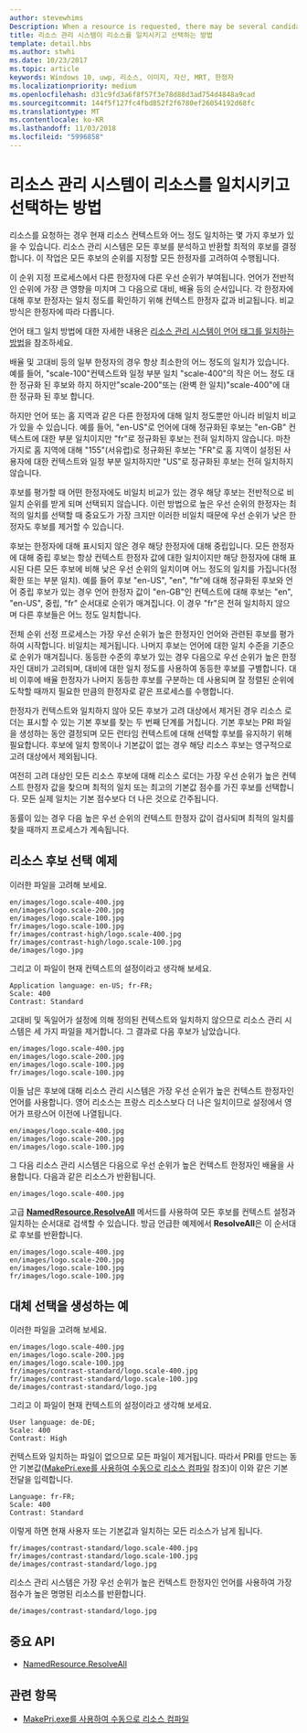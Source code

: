 ```yaml
---
author: stevewhims
Description: When a resource is requested, there may be several candidates that match the current resource context to some degree. The Resource Management System will analyze all of the candidates and determine the best candidate to return. This topic describes that process in detail and gives examples.
title: 리소스 관리 시스템이 리소스를 일치시키고 선택하는 방법
template: detail.hbs
ms.author: stwhi
ms.date: 10/23/2017
ms.topic: article
keywords: Windows 10, uwp, 리소스, 이미지, 자산, MRT, 한정자
ms.localizationpriority: medium
ms.openlocfilehash: d31c9fd3a6f8f57f3e78d88d3ad754d4848a9cad
ms.sourcegitcommit: 144f5f127fc4fbd852f2f6780ef26054192d68fc
ms.translationtype: MT
ms.contentlocale: ko-KR
ms.lasthandoff: 11/03/2018
ms.locfileid: "5996858"
---
```

# <a name="how-the-resource-management-system-matches-and-chooses-resources"></a>리소스 관리 시스템이 리소스를 일치시키고 선택하는 방법
리소스를 요청하는 경우 현재 리소스 컨텍스트와 어느 정도 일치하는 몇 가지 후보가 있을 수 있습니다. 리소스 관리 시스템은 모든 후보를 분석하고 반환할 최적의 후보를 결정합니다. 이 작업은 모든 후보의 순위를 지정할 모든 한정자를 고려하여 수행됩니다.

이 순위 지정 프로세스에서 다른 한정자에 다른 우선 순위가 부여됩니다. 언어가 전반적인 순위에 가장 큰 영향을 미치며 그 다음으로 대비, 배율 등의 순서입니다. 각 한정자에 대해 후보 한정자는 일치 정도를 확인하기 위해 컨텍스트 한정자 값과 비교됩니다. 비교 방식은 한정자에 따라 다릅니다.

언어 태그 일치 방법에 대한 자세한 내용은 [리소스 관리 시스템이 언어 태그를 일치하는 방법](how-rms-matches-lang-tags.md)을 참조하세요.

배율 및 고대비 등의 일부 한정자의 경우 항상 최소한의 어느 정도의 일치가 있습니다. 예를 들어, "scale-100"컨텍스트와 일정 부분 일치 "scale-400"의 작은 어느 정도 대 한 정규화 된 후보와 하지 하지만"scale-200"또는 (완벽 한 일치)"scale-400"에 대 한 정규화 된 후보 합니다.

하지만 언어 또는 홈 지역과 같은 다른 한정자에 대해 일치 정도뿐만 아니라 비일치 비교가 있을 수 있습니다. 예를 들어, "en-US"로 언어에 대해 정규화된 후보는 "en-GB" 컨텍스트에 대한 부분 일치이지만 "fr"로 정규화된 후보는 전혀 일치하지 않습니다. 마찬가지로 홈 지역에 대해 "155"(서유럽)로 정규화된 후보는 "FR"로 홈 지역이 설정된 사용자에 대한 컨텍스트와 일정 부분 일치하지만 "US"로 정규화된 후보는 전혀 일치하지 않습니다.

후보를 평가할 때 어떤 한정자에도 비일치 비교가 있는 경우 해당 후보는 전반적으로 비일치 순위를 받게 되며 선택되지 않습니다. 이런 방법으로 높은 우선 순위의 한정자는 최적의 일치를 선택할 때 중요도가 가장 크지만 이러한 비일치 때문에 우선 순위가 낮은 한정자도 후보를 제거할 수 있습니다.

후보는 한정자에 대해 표시되지 않은 경우 해당 한정자에 대해 중립입니다. 모든 한정자에 대해 중립 후보는 항상 컨텍스트 한정자 값에 대한 일치이지만 해당 한정자에 대해 표시된 다른 모든 후보에 비해 낮은 우선 순위의 일치이며 어느 정도의 일치를 가집니다(정확한 또는 부분 일치). 예를 들어 후보 "en-US", "en", "fr"에 대해 정규화된 후보와 언어 중립 후보가 있는 경우 언어 한정자 값이 "en-GB"인 컨텍스트에 대해 후보는 "en", "en-US", 중립, "fr" 순서대로 순위가 매겨집니다. 이 경우 "fr"은 전혀 일치하지 않으며 다른 후보들은 어느 정도 일치합니다.

전체 순위 선정 프로세스는 가장 우선 순위가 높은 한정자인 언어와 관련된 후보를 평가하여 시작합니다. 비일치는 제거됩니다. 나머지 후보는 언어에 대한 일치 수준을 기준으로 순위가 매겨집니다. 동등한 수준의 후보가 있는 경우 다음으로 우선 순위가 높은 한정자인 대비가 고려되며, 대비에 대한 일치 정도를 사용하여 동등한 후보를 구별합니다. 대비 이후에 배율 한정자가 나머지 동등한 후보를 구분하는 데 사용되며 잘 정렬된 순위에 도착할 때까지 필요한 만큼의 한정자로 같은 프로세스를 수행합니다.

한정자가 컨텍스트와 일치하지 않아 모든 후보가 고려 대상에서 제거된 경우 리소스 로더는 표시할 수 있는 기본 후보를 찾는 두 번째 단계를 거칩니다. 기본 후보는 PRI 파일을 생성하는 동안 결정되며 모든 런타임 컨텍스트에 대해 선택할 후보를 유지하기 위해 필요합니다. 후보에 일치 항목이나 기본값이 없는 경우 해당 리소스 후보는 영구적으로 고려 대상에서 제외됩니다.

여전히 고려 대상인 모든 리소스 후보에 대해 리소스 로더는 가장 우선 순위가 높은 컨텍스트 한정자 값을 찾으며 최적의 일치 또는 최고의 기본값 점수를 가진 후보를 선택합니다. 모든 실제 일치는 기본 점수보다 더 나은 것으로 간주됩니다.

동률이 있는 경우 다음 높은 우선 순위의 컨텍스트 한정자 값이 검사되며 최적의 일치를 찾을 때까지 프로세스가 계속됩니다.

## <a name="example-of-choosing-a-resource-candidate"></a>리소스 후보 선택 예제
이러한 파일을 고려해 보세요.

```
en/images/logo.scale-400.jpg
en/images/logo.scale-200.jpg
en/images/logo.scale-100.jpg  
fr/images/logo.scale-100.jpg
fr/images/contrast-high/logo.scale-400.jpg
fr/images/contrast-high/logo.scale-100.jpg
de/images/logo.jpg
```

그리고 이 파일이 현재 컨텍스트의 설정이라고 생각해 보세요.

```
Application language: en-US; fr-FR;
Scale: 400
Contrast: Standard
```

고대비 및 독일어가 설정에 의해 정의된 컨텍스트와 일치하지 않으므로 리소스 관리 시스템은 세 가지 파일을 제거합니다. 그 결과로 다음 후보가 남았습니다.

```
en/images/logo.scale-400.jpg
en/images/logo.scale-200.jpg
en/images/logo.scale-100.jpg  
fr/images/logo.scale-100.jpg
```

이들 남은 후보에 대해 리소스 관리 시스템은 가장 우선 순위가 높은 컨텍스트 한정자인 언어를 사용합니다. 영어 리소스는 프랑스 리소스보다 더 나은 일치이므로 설정에서 영어가 프랑스어 이전에 나열됩니다.

```
en/images/logo.scale-400.jpg
en/images/logo.scale-200.jpg
en/images/logo.scale-100.jpg  
```

그 다음 리소스 관리 시스템은 다음으로 우선 순위가 높은 컨텍스트 한정자인 배율을 사용합니다. 다음과 같은 리소스가 반환됩니다.

```
en/images/logo.scale-400.jpg
```

고급 [**NamedResource.ResolveAll**](/uwp/api/windows.applicationmodel.resources.core.namedresource.resolveall?branch=live) 메서드를 사용하여 모든 후보를 컨텍스트 설정과 일치하는 순서대로 검색할 수 있습니다. 방금 언급한 예제에서 **ResolveAll**은 이 순서대로 후보를 반환합니다.

```
en/images/logo.scale-400.jpg
en/images/logo.scale-200.jpg
en/images/logo.scale-100.jpg  
fr/images/logo.scale-100.jpg
```

## <a name="example-of-producing-a-fallback-choice"></a>대체 선택을 생성하는 예
이러한 파일을 고려해 보세요.

```
en/images/logo.scale-400.jpg
en/images/logo.scale-200.jpg
en/images/logo.scale-100.jpg  
fr/images/contrast-standard/logo.scale-400.jpg
fr/images/contrast-standard/logo.scale-100.jpg
de/images/contrast-standard/logo.jpg
```

그리고 이 파일이 현재 컨텍스트의 설정이라고 생각해 보세요.

```
User language: de-DE;
Scale: 400
Contrast: High
```

컨텍스트와 일치하는 파일이 없으므로 모든 파일이 제거됩니다. 따라서 PRI를 만드는 동안 기본값([MakePri.exe를 사용하여 수동으로 리소스 컴파일](compile-resources-manually-with-makepri.md) 참조)이 이와 같은 기본 전달을 입력합니다.

```
Language: fr-FR;
Scale: 400
Contrast: Standard
```

이렇게 하면 현재 사용자 또는 기본값과 일치하는 모든 리소스가 남게 됩니다.

```
fr/images/contrast-standard/logo.scale-400.jpg
fr/images/contrast-standard/logo.scale-100.jpg
de/images/contrast-standard/logo.jpg
```

리소스 관리 시스템은 가장 우선 순위가 높은 컨텍스트 한정자인 언어를 사용하여 가장 점수가 높은 명명된 리소스를 반환합니다.

```
de/images/contrast-standard/logo.jpg
```

## <a name="important-apis"></a>중요 API
* [NamedResource.ResolveAll](/uwp/api/windows.applicationmodel.resources.core.namedresource.resolveall?branch=live)

## <a name="related-topics"></a>관련 항목
* [MakePri.exe를 사용하여 수동으로 리소스 컴파일](compile-resources-manually-with-makepri.md)
